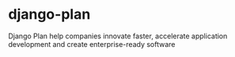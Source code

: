 django-plan
===========

Django Plan help companies innovate faster, accelerate application development and create enterprise-ready software
